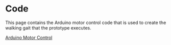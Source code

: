 # Code

This page contains the Arduino motor control code that is used to create the walking gait that the prototype executes.

[Arduino Motor Control](https://matt-nolan11.github.io/EGR557_Motor_Control.ino)
